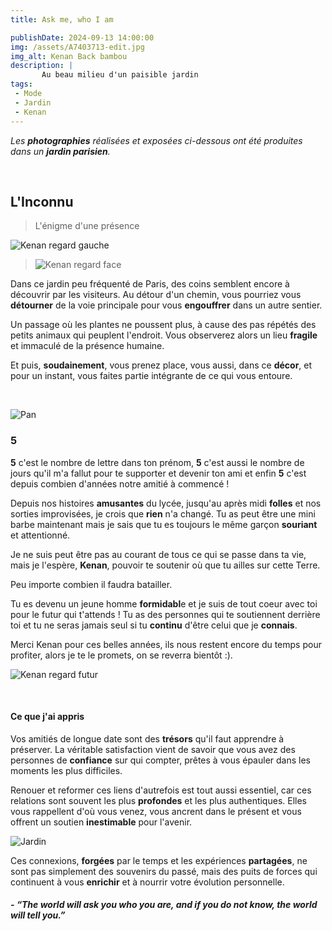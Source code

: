```yaml
---
title: Ask me, who I am

publishDate: 2024-09-13 14:00:00
img: /assets/A7403713-edit.jpg
img_alt: Kenan Back bambou
description: |
       Au beau milieu d'un paisible jardin
tags:
 - Mode
 - Jardin
 - Kenan
---
```


*Les **photographies** réalisées et exposées ci-dessous ont été produites dans un **jardin parisien**.*

<p>&nbsp;</p>

## L'Inconnu
> L'énigme d'une présence

![Kenan regard gauche](/assets/A7403717-edit.jpg)

>![Kenan regard face](/assets/A7403718-edit.jpg)


Dans ce jardin peu fréquenté de Paris, des coins semblent encore à découvrir par les visiteurs. Au détour d'un chemin, vous pourriez vous **détourner** de la voie principale pour vous **engouffrer** dans un autre sentier.

Un passage où les plantes ne poussent plus, à cause des pas répétés des petits animaux qui peuplent l'endroit. Vous observerez alors un lieu **fragile** et immaculé de la présence humaine.

Et puis, **soudainement**, vous prenez place, vous aussi, dans ce **décor**, et pour un instant, vous faites partie intégrante de ce qui vous entoure.



<p>&nbsp;</p>

![Pan](/assets/A7403695-edit.jpg)

### 5

**5** c'est le nombre de lettre dans ton prénom, **5** c'est aussi le nombre de jours qu'il m'a fallut pour te supporter et devenir ton ami et enfin **5** c'est depuis combien d'années notre amitié à commencé ! 

Depuis nos histoires **amusantes** du lycée, jusqu'au après midi **folles** et nos sorties improvisées, je crois que **rien** n'a changé. Tu as peut être une mini barbe maintenant mais je sais que tu es toujours le même garçon **souriant** et attentionné.

Je ne suis peut être pas au courant de tous ce qui se passe dans ta vie, mais je l'espère, **Kenan**, pouvoir te soutenir où que tu ailles sur cette Terre. 

Peu importe combien il faudra batailler.

Tu es devenu un jeune homme **formidabl**e et je suis de tout coeur avec toi pour le futur qui t'attends ! Tu as des personnes qui te soutiennent derrière toi et tu ne seras jamais seul si tu **continu** d'être celui que je **connais**.

Merci Kenan pour ces belles années, ils nous restent encore du temps pour profiter, alors je te le promets, on se reverra bientôt :).

![Kenan regard futur](/assets/A7403724-edit.jpg)


<p>&nbsp;</p>

#### Ce que j'ai appris

Vos amitiés de longue date sont des **trésors** qu'il faut apprendre à préserver. La véritable satisfaction vient de savoir que vous avez des personnes de **confiance** sur qui compter, prêtes à vous épauler dans les moments les plus difficiles.

Renouer et reformer ces liens d'autrefois est tout aussi essentiel, car ces relations sont souvent les plus **profondes** et les plus authentiques. Elles vous rappellent d'où vous venez, vous ancrent dans le présent et vous offrent un soutien **inestimable** pour l'avenir.

![Jardin](/assets/A7403712-edit.jpg)

Ces connexions, **forgées** par le temps et les expériences **partagées**, ne sont pas simplement des souvenirs du passé, mais des puits de forces qui continuent à vous **enrichir** et à nourrir votre évolution personnelle.


##### - *“The world will ask you who you are, and if you do not know, the world will tell you.”*
